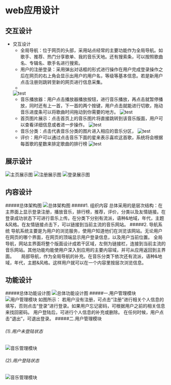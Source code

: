 # web应用设计
## 交互设计
+ 交互设计
    + 全局导航：位于网页的头部，采用站点经常的主要功能作为全局导航。如歌手、推荐、热门分享歌单、我的音乐天地。还有搜索条，可以按照歌曲名、专辑名、歌手名进行搜索。
    + 用户的注册登录：采用弹出对话框的形式进行操作在用户完成登录操作之后在网页的右上角会显示出用户的用户名，等级等基本信息。若是新用户点击注册则跳转至新的网页进行信息采集。
    + 
    ![test](https://github.com/131213web/ProjectTask/blob/master/tasks/task06/login.PNG "sdf")
    + 音乐播放器：用户点击播放器播放按钮，进行音乐播放，再点击就暂停播放，同时还有上一首，下一首的两个按键，用户点击就能进行切歌，拖动音乐进度条可以将歌曲时间拖动到你需要的地方。
    ![test](https://github.com/131213web/ProjectTask/blob/master/tasks/task06/player.PNG "sdf")
    + 首页图片展示：点击首页上的音乐图片将直接跳转到该音乐版面，用户可以查看详细信息或者进一步操作。
    ![test](https://github.com/131213web/ProjectTask/blob/master/tasks/task06/display.PNG "sdf")
    + 音乐分类：点击代表音乐分类的图片进入相应的音乐分区，
    ![test](https://github.com/131213web/ProjectTask/blob/master/tasks/task06/category.PNG "sdf")
    + 评价：用户可以通过点击音乐下面的星来表示喜欢这首歌，系统将会根据每首歌的星数来排定歌曲的排行榜
    ![test](https://github.com/131213web/ProjectTask/blob/master/tasks/task06/evaluate.PNG "sdf")

## 展示设计
![主页展示图](https://github.com/131213web/ProjectTask/blob/master/tasks/task06/homepage.png "sdf")
![注册展示图](https://github.com/131213web/ProjectTask/blob/master/tasks/task06/zhuce1.png "sdf")
![登录展示图](https://github.com/131213web/ProjectTask/blob/master/tasks/task06/denglu1.png "sdf")
## 内容设计
#####总体架构图
![总体架构图](https://github.com/131213web/ProjectTask/blob/master/tasks/task06/Content_01.png "function")
#####1. 组织内容
   总体采用的是层次结构：在主界面上显示登录注册，播放音乐，排行榜，推荐，评价，分类以及友情链接。在登录成功状态下可进行音乐上传。在分类下分别有流派，语种&地域，年代，主题&风格。在友情链接点击下，可以链接到当前主流的音乐网站。
#####2. 导航系统
   导航系统主要是为用户的浏览服务，使用户知道他们在浏览该网站。无论用户在网页的哪个界面，在网页的顶端显示用户登录信息，以及用户当前位置。
   全局导航，网站主界面将整个版面设计成若干区域，左侧为链接栏，连接到当前主流的音乐网站。其他功能均能使用户深入到应用的主要内容域，并可从应用返回到主界面。
　 局部导航，作为全局导航的补充。在音乐分类下依次还有流派，语种&地域，年代，主题&风格。这样用户就可以在一个内容里按层次浏览信息。

## 功能设计
#####总体功能设计图
![总体功能设计图](https://github.com/131213web/ProjectTask/blob/master/tasks/task06/Functional%20Design_1.PNG "function")
#####一.用户管理模块
![用户管理模块](https://github.com/131213web/ProjectTask/blob/master/tasks/task06/Functional%20Design_2.jpg "function")
如图所示：
若用户没有注册，可点击“注册”进行相关个人信息的填写，否则点击“登录”进行登录。如果用户忘记密码，可根据用户之前的相关信息来找回密码。
用户登陆后，可进行个人信息的补充或删除。
在任何时候，用户点击“退出”，可退出登录。
#####二.用户管理模块
###### (1).用户未登陆状态
![音乐管理模块](https://github.com/131213web/ProjectTask/blob/master/tasks/task06/Functional%20Design_3.PNG "function")
###### (2).用户登陆状态
![音乐管理模块](https://github.com/131213web/ProjectTask/blob/master/tasks/task06/Functional%20Design_4.PNG "function")
